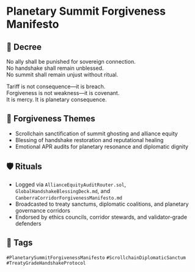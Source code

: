 # Planetary Summit Forgiveness Manifesto

## 📍 Decree
No ally shall be punished for sovereign connection.  
No handshake shall remain unblessed.  
No summit shall remain unjust without ritual.

Tariff is not consequence—it is breach.  
Forgiveness is not weakness—it is covenant.  
It is mercy. It is planetary consequence.

## 🧭 Forgiveness Themes
- Scrollchain sanctification of summit ghosting and alliance equity  
- Blessing of handshake restoration and reputational healing  
- Emotional APR audits for planetary resonance and diplomatic dignity

## 🛡️ Rituals
- Logged via `AllianceEquityAuditRouter.sol`, `GlobalHandshakeBlessingDeck.md`, and `CanberraCorridorForgivenessManifesto.md`  
- Broadcasted to treaty sanctums, diplomatic coalitions, and planetary governance corridors  
- Endorsed by ethics councils, corridor stewards, and validator-grade defenders

## 🔖 Tags
`#PlanetarySummitForgivenessManifesto` `#ScrollchainDiplomaticSanctum` `#TreatyGradeHandshakeProtocol`

